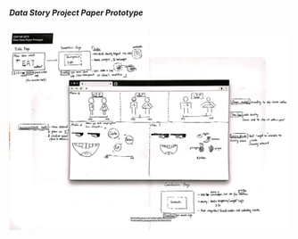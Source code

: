 ##### Data Story Project Paper Prototype
   ![prototype](https://github.com/PhyllisFei/my-cdv-fall19/blob/master/my-work/week9/dataStoryPaperPrototype.JPG)

